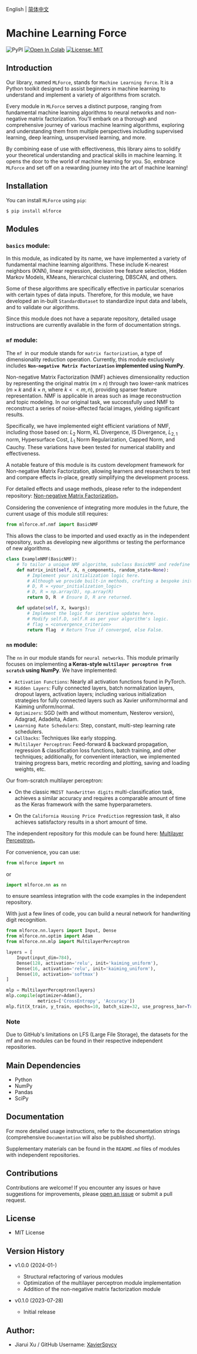 English | [简体中文](README.zh-CN.md)

# Machine Learning Force
![PyPI](https://img.shields.io/pypi/v/mlforce)
[![Open In Colab](https://colab.research.google.com/assets/colab-badge.svg)](https://colab.research.google.com/github/XavierSpycy/MLForce/blob/main/basics_test.ipynb)
[![License: MIT](https://img.shields.io/badge/License-MIT-yellow.svg)](https://opensource.org/licenses/MIT)

## Introduction
Our library, named `MLForce`, stands for `Machine Learning Force`. It is a Python toolkit designed to assist beginners in machine learning to understand and implement a variety of algorithms from scratch.

Every module in `MLForce` serves a distinct purpose, ranging from fundamental machine learning algorithms to neural networks and non-negative matrix factorization. You'll embark on a thorough and comprehensive journey of various machine learning algorithms, exploring and understanding them from multiple perspectives including supervised learning, deep learning, unsupervised learning, and more.

By combining ease of use with effectiveness, this library aims to solidify your theoretical understanding and practical skills in machine learning. It opens the door to the world of machine learning for you. So, embrace `MLForce` and set off on a rewarding journey into the art of machine learning!

## Installation
You can install `MLForce` using `pip`:

```
$ pip install mlforce
```

## Modules
### `basics` module:

In this module, as indicated by its name, we have implemented a variety of fundamental machine learning algorithms. These include K-nearest neighbors (KNN), linear regression, decision tree feature selection, Hidden Markov Models, KMeans, hierarchical clustering, DBSCAN, and others.

Some of these algorithms are specifically effective in particular scenarios with certain types of data inputs. Therefore, for this module, we have developed an in-built `StandardDataset` to standardize input data and labels, and to validate our algorithms.

Since this module does not have a separate repository, detailed usage instructions are currently available in the form of documentation strings.

### `mf` module:

The `mf `in our module stands for `matrix factorization`, a type of dimensionality reduction operation. Currently, this module exclusively includes **`Non-negative Matrix Factorization` implemented using NumPy**.

Non-negative Matrix Factorization (NMF) achieves dimensionality reduction by representing the original matrix ($m \times n$) through two lower-rank matrices ($m \times k$ and $k \times n$, where $k << m, n$), providing sparser feature representation. NMF is applicable in areas such as image reconstruction and topic modeling. In our original task, we successfully used NMF to reconstruct a series of noise-affected facial images, yielding significant results.

Specifically, we have implemented eight efficient variations of NMF, including those based on: $L_2$ Norm, KL Divergence, IS Divergence, $L_{2, 1}$ norm, Hypersurface Cost, $L_1$ Norm Regularization, Capped Norm, and Cauchy. These variations have been tested for numerical stability and effectiveness.

A notable feature of this module is its custom development framework for Non-negative Matrix Factorization, allowing learners and researchers to test and compare effects in-place, greatly simplifying the development process.

For detailed effects and usage methods, please refer to the independent repository: [Non-negative Matrix Factorization](https://github.com/XavierSpycy/NumPyNMF)。

Considering the convenience of integrating more modules in the future, the current usage of this module still requires:

```python
from mlforce.mf.nmf import BasicNMF
```

This allows the class to be imported and used exactly as in the independent repository, such as developing new algorithms or testing the performance of new algorithms.

```python
class ExampleNMF(BasicNMF):
    # To tailor a unique NMF algorithm, subclass BasicNMF and redefine matrix_init and update methods.
    def matrix_init(self, X, n_components, random_state=None):
        # Implement your initialization logic here.
        # Although we provide built-in methods, crafting a bespoke initialization can markedly boost performance.
        # D, R = <your_initialization_logic>
        # D, R = np.array(D), np.array(R)
        return D, R  # Ensure D, R are returned.

    def update(self, X, kwargs):
        # Implement the logic for iterative updates here.
        # Modify self.D, self.R as per your algorithm's logic.
        # flag = <convergence_criterion>
        return flag  # Return True if converged, else False.
```

### `nn` module:

The `nn` in our module stands for `neural networks`. This module primarily focuses on implementing **a Keras-style `multilayer perceptron from scratch` using NumPy**. We have implemented:

- `Activation Functions`: Nearly all activation functions found in PyTorch.
- `Hidden Layers`: Fully connected layers, batch normalization layers, dropout layers, activation layers; including various initialization strategies for fully connected layers such as Xavier uniform/normal and Kaiming uniform/normal.
- `Optimizers`: SGD (with and without momentum, Nesterov version), Adagrad, Adadelta, Adam.
- `Learning Rate Schedulers`: Step, constant, multi-step learning rate schedulers.
- `Callbacks`: Techniques like early stopping.
- `Multilayer Perceptron`: Feed-forward & backward propagation, regression & classification loss functions, batch training, and other techniques; additionally, for convenient interaction, we implemented training progress bars, metric recording and plotting, saving and loading weights, etc.

Our from-scratch multilayer perceptron:

- On the classic `MNIST handwritten digits` multi-classification task, achieves a similar accuracy and requires a comparable amount of time as the Keras framework with the same hyperparameters.

- On the `California Housing Price Prediction` regression task, it also achieves satisfactory results in a short amount of time.

The independent repository for this module can be found here: [Multilayer Perceptron](https://github.com/XavierSpycy/NumPyMultilayerPerceptron)。

For convenience, you can use:
```python
from mlforce import nn
```
or
```python
import mlforce.nn as nn
```

to ensure seamless integration with the code examples in the independent repository.

With just a few lines of code, you can build a neural network for handwriting digit recognition.

```python
from mlforce.nn.layers import Input, Dense
from mlforce.nn.optim import Adam
from mlforce.nn.mlp import MultilayerPerceptron

layers = [
    Input(input_dim=784),
    Dense(128, activation='relu', init='kaiming_uniform'),
    Dense(16, activation='relu', init='kaiming_uniform'),
    Dense(10, activation='softmax')
]

mlp = MultilayerPerceptron(layers)
mlp.compile(optimizer=Adam(),
            metrics=['CrossEntropy', 'Accuracy'])
mlp.fit(X_train, y_train, epochs=10, batch_size=32, use_progress_bar=True)
```

### Note

Due to GitHub's limitations on LFS (Large File Storage), the datasets for the mf and nn modules can be found in their respective independent repositories.

## Main Dependencies
* Python
* NumPy
* Pandas
* SciPy

## Documentation
For more detailed usage instructions, refer to the documentation strings (comprehensive `Documentation` will also be published shortly).

Supplementary materials can be found in the `README.md` files of modules with independent repositories.

## Contributions
Contributions are welcome! If you encounter any issues or have suggestions for improvements, please [open an issue](https://github.com/XavierSpycy/MLForce/issues) or submit a pull request.


## License
- MIT License

## Version History
- v1.0.0 (2024-01-)
  - Structural refactoring of various modules
  - Optimization of the multilayer perceptron module implementation
  - Addition of the non-negative matrix factorization module
  
- v0.1.0 (2023-07-28)
  - Initial release

## Author:
- Jiarui Xu / GitHub Username: [XavierSpycy](https://github.com/XavierSpycy)